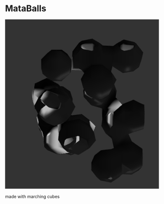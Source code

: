 # MataBalls

![Image](https://github.com/CodingWizzard/MataBalls/blob/main/MetaBalls.png)

made with marching cubes
